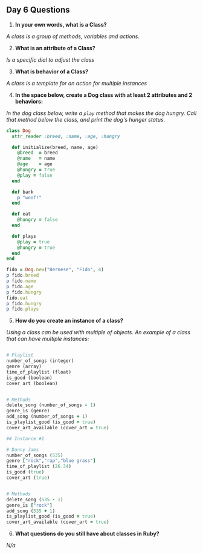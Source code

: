 ## Day 6 Questions

1. **In your own words, what is a Class?**

*A class is a group of methods, variables and actions.*

2. **What is an attribute of a Class?**

*Is a specific dial to adjust the class*

3. **What is behavior of a Class?**

*A class is a template for an action for multiple instances*

4. **In the space below, create a Dog class with at least 2 attributes and 2 behaviors:**

 *In the dog class below, write a `play` method that makes the dog hungry. Call that method below the class, and print the dog's hunger status.*

``` ruby
class Dog
  attr_reader :breed, :name, :age, :hungry

  def initialize(breed, name, age)
    @breed  = breed
    @name   = name
    @age    = age
    @hungry = true
    @play = false
  end

  def bark
    p "woof!"
  end

  def eat
    @hungry = false
  end

  def plays
    @play = true
    @hungry = true
  end
end

fido = Dog.new("Bernese", "Fido", 4)
p fido.breed
p fido.name
p fido.age
p fido.hungry
fido.eat
p fido.hungry
p fido.plays
```

5. **How do you create an instance of a class?**

*Using a class can be used with multiple of objects. An example of a class that can have multiple instances:*

``` ruby

# Playlist
number_of_songs (integer)
genre (array)
time_of_playlist (float)
is_good (boolean)
cover_art (boolean)


# Methods
delete_song (number_of_songs - 1)
genre_is (genre)
add_song (number_of_songs + 1)
is_playlist_good (is_good = true)
cover_art_available (cover_art = true)

## Instance #1

# Danny Jams
number_of_songs (535)
genre ["rock","rap","blue grass"]
time_of_playlist (26.34)
is_good (true)
cover_art (true)


# Methods
delete_song (535 - 1)
genre_is ["rock"]
add_song (535 + 1)
is_playlist_good (is_good = true)
cover_art_available (cover_art = true)
```

6. **What questions do you still have about classes in Ruby?**

*N/a*
